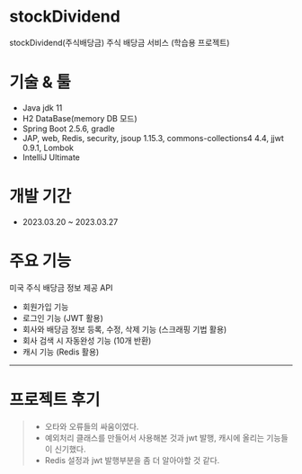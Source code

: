# stockDividend
stockDividend(주식배당금) 주식 배당금 서비스 (학습용 프로젝트)

# 기술 & 툴
- Java jdk 11
- H2 DataBase(memory DB 모드)
- Spring Boot 2.5.6, gradle
- JAP, web, Redis, security, jsoup 1.15.3, commons-collections4 4.4, jjwt 0.9.1, Lombok
- IntelliJ Ultimate

# 개발 기간
- 2023.03.20 ~ 2023.03.27

# 주요 기능
미국 주식 배당금 정보 제공 API
- 회원가입 기능
- 로그인 기능 (JWT 활용)
- 회사와 배당금 정보 등록, 수정, 삭제 기능 (스크래핑 기법 활용)
- 회사 검색 시 자동완성 기능 (10개 반환)
- 캐시 기능 (Redis 활용)

***

# 프로젝트 후기
> - 오타와 오류들의 싸움이였다.
> - 예외처리 클래스를 만들어서 사용해본 것과 jwt 발행, 캐시에 올리는 기능들이 신기했다.
> - Redis 설정과 jwt 발행부분을 좀 더 알아야할 것 같다.
